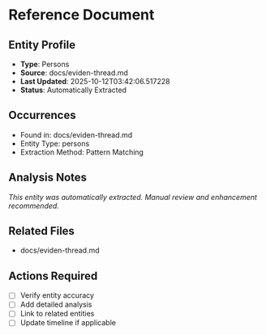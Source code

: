 # Reference Document

## Entity Profile
- **Type**: Persons
- **Source**: docs/eviden-thread.md
- **Last Updated**: 2025-10-12T03:42:06.517228
- **Status**: Automatically Extracted

## Occurrences
- Found in: docs/eviden-thread.md
- Entity Type: persons
- Extraction Method: Pattern Matching

## Analysis Notes
*This entity was automatically extracted. Manual review and enhancement recommended.*

## Related Files
- docs/eviden-thread.md

## Actions Required
- [ ] Verify entity accuracy
- [ ] Add detailed analysis
- [ ] Link to related entities
- [ ] Update timeline if applicable
